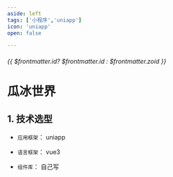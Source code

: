 ```yaml
---
aside: left
tags: ['小程序','uniapp']
icon: 'uniapp'
open: false

---
```

 
######  {{ $frontmatter.id? $frontmatter.id : $frontmatter.zoid }}



 
# 瓜冰世界


## 1. 技术选型

- `应用框架`： uniapp

- `语言框架`： vue3

- `组件库`： 自己写

